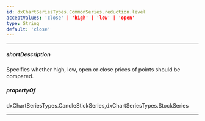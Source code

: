 ```yaml
---
id: dxChartSeriesTypes.CommonSeries.reduction.level
acceptValues: 'close' | 'high' | 'low' | 'open'
type: String
default: 'close'
---
```

---
##### shortDescription
Specifies whether high, low, open or close prices of points should be compared.

##### propertyOf
dxChartSeriesTypes.CandleStickSeries,dxChartSeriesTypes.StockSeries

---
<!-- Description goes here -->
